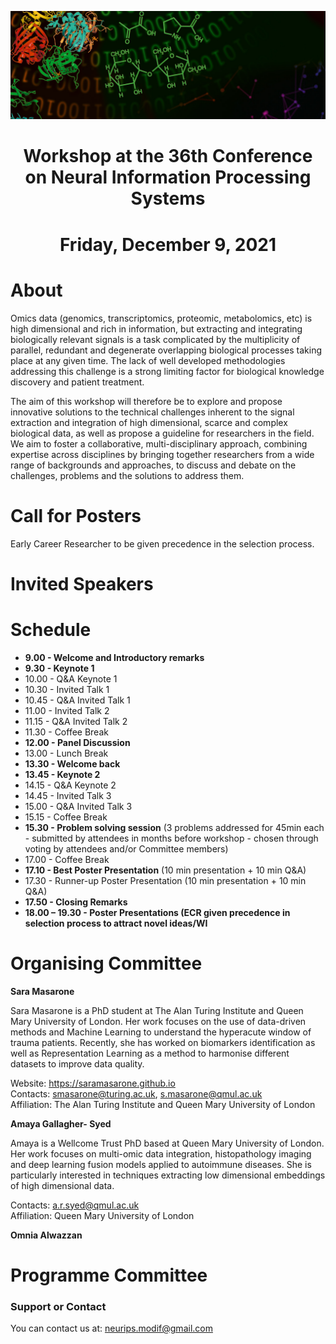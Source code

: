 ![multiomics](MicrosoftTeams-image.png)
# <center>Workshop at the 36th Conference on Neural Information Processing Systems</center>
# <center>Friday, December 9, 2021</center>

# About

Omics data (genomics, transcriptomics, proteomic, metabolomics, etc) is high dimensional and rich in information, but extracting and integrating biologically relevant signals is a task complicated by the multiplicity of parallel, redundant and degenerate overlapping biological processes taking place at any given time. The lack of well developed methodologies addressing this challenge is a strong limiting factor for biological knowledge discovery and patient treatment. 

The aim of this workshop will therefore be to explore and propose innovative solutions to the technical challenges inherent to the signal extraction and integration of high dimensional, scarce and complex biological data, as well as propose a guideline for researchers in the field. We aim to foster a collaborative, multi-disciplinary approach, combining expertise across disciplines by bringing together researchers from a wide range of backgrounds and approaches, to discuss and debate on the challenges, problems and the solutions to address them. 


# Call for Posters

Early Career Researcher to be given precedence in the selection process. 

# Invited Speakers

# Schedule

- **9.00 - Welcome and Introductory remarks** 
- **9.30 - Keynote 1**
- 10.00 - Q&A Keynote 1
- 10.30 - Invited Talk 1
- 10.45 - Q&A Invited Talk 1
- 11.00 - Invited Talk 2
- 11.15 - Q&A Invited Talk 2
- 11.30 - Coffee Break
- **12.00 - Panel Discussion**
- 13.00 - Lunch Break
- **13.30 - Welcome back**
- **13.45 - Keynote 2**
- 14.15 - Q&A Keynote 2
- 14.45 - Invited Talk 3 
- 15.00 - Q&A Invited Talk 3
- 15.15 - Coffee Break
- **15.30 - Problem solving session** (3 problems addressed for 45min each - submitted by attendees in months before workshop - chosen through voting by attendees and/or Committee members)
- 17.00 - Coffee Break
- **17.10 - Best Poster Presentation** (10 min presentation + 10 min Q&A)
- 17.30 - Runner-up Poster Presentation (10 min presentation + 10 min Q&A)
- **17.50 - Closing Remarks** 
- **18.00 – 19.30 - Poster Presentations (ECR given precedence in selection process to attract novel ideas/WI**


# Organising Committee

**Sara Masarone** 

Sara Masarone is a PhD student at The Alan Turing Institute and Queen Mary University of London. Her work focuses on the use of data-driven methods and Machine Learning to understand the hyperacute window of trauma patients. Recently, she has worked on biomarkers identification as well as Representation Learning as a method to harmonise different datasets to improve data quality. 

Website: https://saramasarone.github.io \
Contacts: smasarone@turing.ac.uk, s.masarone@qmul.ac.uk \
Affiliation: The Alan Turing Institute and Queen Mary University of London


**Amaya Gallagher- Syed** 

Amaya is a Wellcome Trust PhD based at Queen Mary University of London. Her work focuses on multi-omic data integration, histopathology imaging and deep learning fusion models applied to autoimmune diseases. She is particularly interested in techniques extracting low dimensional embeddings of high dimensional data. 
 
Contacts: a.r.syed@qmul.ac.uk \
Affiliation: Queen Mary University of London 

**Omnia Alwazzan**


# Programme Committee


### Support or Contact
You can contact us at: neurips.modif@gmail.com 
